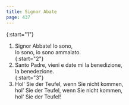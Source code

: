 ```yaml
---
title: Signor Abate
page: 437
---  
```


{:start="1"}  
1.  Signor Abbate! Io sono,  
Io sono, io sono ammalato.  
{:start="2"}  
2. Santo Padre, vieni e date mi la benedizione,  
la benedezione.  
{:start="3"}  
3. Hol' Sie der Teufel, wenn Sie nicht kommen,  
hol' Sie der Teufel, wenn Sie nicht kommen,  
hol' Sie der Teufel!  